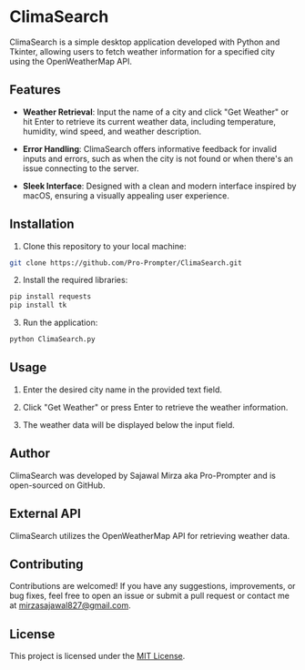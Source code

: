 # ClimaSearch

ClimaSearch is a simple desktop application developed with Python and Tkinter, allowing users to fetch weather information for a specified city using the OpenWeatherMap API.

## Features

- **Weather Retrieval**: Input the name of a city and click "Get Weather" or hit Enter to retrieve its current weather data, including temperature, humidity, wind speed, and weather description.

- **Error Handling**: ClimaSearch offers informative feedback for invalid inputs and errors, such as when the city is not found or when there's an issue connecting to the server.

- **Sleek Interface**: Designed with a clean and modern interface inspired by macOS, ensuring a visually appealing user experience.

## Installation

1. Clone this repository to your local machine:

```bash
git clone https://github.com/Pro-Prompter/ClimaSearch.git
```

2. Install the required libraries:

```bash
pip install requests
pip install tk
```

3. Run the application:

```bash
python ClimaSearch.py
```

## Usage

1. Enter the desired city name in the provided text field.

2. Click "Get Weather" or press Enter to retrieve the weather information.

3. The weather data will be displayed below the input field.

## Author

ClimaSearch was developed by Sajawal Mirza aka Pro-Prompter and is open-sourced on GitHub.

## External API

ClimaSearch utilizes the OpenWeatherMap API for retrieving weather data.

## Contributing

Contributions are welcomed! If you have any suggestions, improvements, or bug fixes, feel free to open an issue or submit a pull request or contact me at mirzasajawal827@gmail.com.

## License

This project is licensed under the [MIT License](LICENSE).